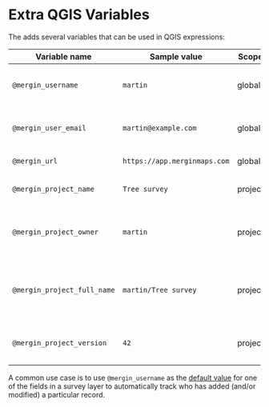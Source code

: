 # Extra QGIS Variables

The <QGISPluginName /> adds several variables that can be used in QGIS expressions:

| Variable name               | Sample value                  | Scope   | Description |
|-----------------------------|-------------------------------|---------|-------------|
| `@mergin_username`          | `martin`                      | global  | Name of the user currently logged in to <MainPlatformNameLink /> |
| `@mergin_user_email`        | `martin@example.com`<SinceBadge type="App" version="2.5.0" /> | global  | Email of the user currently logged in to <MainPlatformName />|
| `@mergin_url`               | `https://app.merginmaps.com`  | global  | URL of the <MainPlatformName /> service |
| `@mergin_project_name`      | `Tree survey`                 | project | Name of the active <MainPlatformName /> project  |
| `@mergin_project_owner`     | `martin`                      | project | Name of the owner of the active project |
| `@mergin_project_full_name` | `martin/Tree survey`          | project | Owner and project name joined with a forward slash |
| `@mergin_project_version`   | `42`                          | project | Current version of the active project |

A common use case is to use `@mergin_username` as the [default value](./settingup_forms_settings/#default-values) for one of the fields in a survey layer to automatically track who has added (and/or modified) a particular record.
